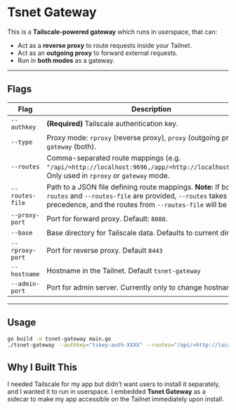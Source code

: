 # Tsnet Gateway

This is a **Tailscale-powered gateway** which runs in userspace, that can:
- Act as a **reverse proxy** to route requests inside your Tailnet.
- Act as an **outgoing proxy** to forward external requests.
- Run in **both modes** as a gateway.

---

## Flags

| Flag            | Description |
|----------------|-------------|
| `--authkey`    | **(Required)** Tailscale authentication key. |
| `--type`       | Proxy mode: `rproxy` (reverse proxy), `proxy` (outgoing proxy), or `gateway` (both). |
| `--routes`     | Comma-separated route mappings (e.g. `"/api/=http://localhost:9696,/app/=http://localhost:8081"`). Only used in `rproxy` or `gateway` mode. |
| `--routes-file` | Path to a JSON file defining route mappings. **Note:** If both `--routes` and `--routes-file` are provided, `--routes` takes precedence, and the routes from `--routes-file` will be ignored.|
| `--proxy-port`  | Port for forward proxy. Default: `8080`. |
| `--base`       | Base directory for Tailscale data. Defaults to current directory. |
| `--rproxy-port`| Port for reverse proxy. Default `8443`|
| `--hostname`| Hostname in the Tailnet. Default `tsnet-gateway`|
| `--admin-port`| Port for admin server. Currently only to change hostname|

---

## Usage
```sh
go build -o tsnet-gateway main.go
./tsnet-gateway --authkey="tskey-auth-XXXX" --routes="/api/=http://localhost:9696"
```

## Why I Built This

I needed Tailscale for my app but didn’t want users to install it separately, and I wanted it to run in userspace. I embedded **Tsnet Gateway** as a sidecar to make my app accessible on the Tailnet immediately upon install.

